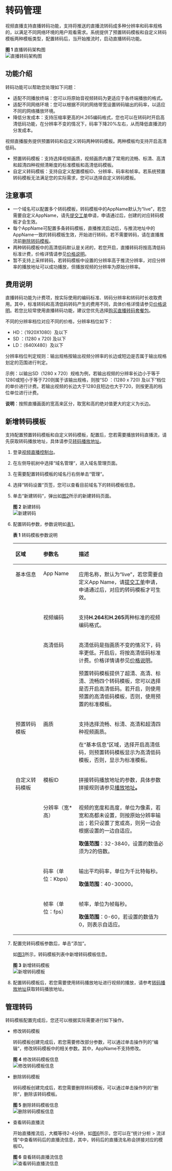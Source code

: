 # 转码管理<a name="live01000802"></a>

视频直播支持直播转码功能，支持将推送的直播流转码成多种分辨率和码率规格的，以满足不同网络环境的用户观看需求。系统提供了预置转码模板和自定义转码模板两种模板类型，配置转码后，当开始推流时，启动直播转码功能。

**图 1**  直播转码架构图<a name="fig225911261547"></a>  
![](figures/直播转码架构图.png "直播转码架构图")

## 功能介绍<a name="section18261316194718"></a>

转码功能可以帮助您处理如下问题：

-   适配不同播放终端：您可以将原始音视频转码为更适应于各终端播放的格式。
-   适配不同网络环境：您可以根据不同的网络带宽设置转码输出的码率，以适应不同的网络播放环境。
-   降低分发成本：支持压缩率更高的H.265编码格式，您也可以在转码时开启高清低码功能，在分辨率不变的情况下，码率下降20%左右，从而降低直播流的分发成本。

视频直播服务提供预置转码和自定义转码两种转码模板。两种模板均支持开启高清低码。

-   预置转码模板：支持选择视频画质，视频画质内置了常用的流畅、标清、高清和超清四种视频清晰度的标准模板和高清低码模板。
-   自定义转码模板：支持自定义配置模板ID、分辨率、码率和帧率。若系统预置转码模板无法满足您的实际需求，您可以选择自定义转码模板。

## 注意事项<a name="section20501184614919"></a>

-   一个域名可以配置多个转码模板，转码模板中的AppName默认为“live”，若您需要自定义AppName，请先[提交工单](https://console.huaweicloud.com/ticket)申请，申请通过后，创建的对应转码模板才会生效。
-   每个AppName可配置多条转码模板，直播推流启动后，与推流地址中的AppName一致的转码模板生效，开始进行转码，若不需要转码，请在直播推流前[删除转码模板](#section7753104920501)。
-   两种转码模板中的高清低码默认是关闭的，若您开启，直播转码将按高清低码标准计费，价格详情请参见[价格说明](https://support.huaweicloud.com/price-live/live040001.html#section2)。
-   暂不支持上采样转码，若转码模板中设置的分辨率高于推流分辨率，对应分辨率的播放地址可以成功播放，但播放视频的分辨率为原始分辨率。

## 费用说明<a name="section1452143515613"></a>

直播转码功能为计费项，按实际使用的编码标准、转码分辨率和转码时长收取费用。其中，标准转码和高清低码转码产生的费用不同，具体价格详情请参见[价格说明](https://support.huaweicloud.com/price-live/live040001.html#section2)。若您比较常使用直播转码功能，建议您优先选择[购买直播转码套餐包](https://account.huaweicloud.com/usercenter/#/buyservice/commonCloud?pkgCode=live)。

不同的分辨率档位对应不同的价格，分辨率档位如下：

-   HD：（1920X1080）及以下
-   SD ：\(1280 x 720\) 及以下
-   LD：（640X480）及以下

分辨率档位判定规则：输出规格按输出视频分辨率的长边或短边是否属于输出规格划定的范围进行判定。

示例：以输出SD（1280 x 720）规格为例，若输出视频的分辨率长边小于等于1280或短小于等于720则属于该输出规格，则按“SD ：\(1280 x 720\) 及以下”档位的单价进行计费。若输出视频的长边大于1280且短边也大于720，则按更高的档位单位进行计费。

**说明**：按照直播画面的宽高来区分，取宽和高的绝对值更大的定义为长边。

## 新增转码模板<a name="section89547717526"></a>

支持配置预置转码模板和自定义转码模板，配置后，您若需要播放转码直播流，请先获取转码播放地址，具体请参见[转码播放地址](拼接播放地址.md#section392313195)。

1.  登录[视频直播控制台](视频直播控制台https://console.huaweicloud.com/live)。
2.  在左侧导航树中选择“域名管理“，进入域名管理页面。
3.  在需要配置转码模板的域名行右侧单击“管理“。
4.  选择“转码设置“页签，您可以查看目前域名下的转码模板信息。
5.  单击“新建转码“，弹出如[图2](#fig85334601411)所示的新建转码页面。

    **图 2**  新建转码<a name="fig85334601411"></a>  
    ![](figures/新建转码.png "新建转码")

6.  配置转码参数，参数说明如[表1](#table103061641153118)。

    **表 1**  转码模板参数说明

    <a name="table103061641153118"></a>
    <table><thead align="left"><tr id="row0305441103117"><th class="cellrowborder" valign="top" width="18.07%" id="mcps1.2.4.1.1"><p id="p193051411310"><a name="p193051411310"></a><a name="p193051411310"></a>区域</p>
    </th>
    <th class="cellrowborder" valign="top" width="23.03%" id="mcps1.2.4.1.2"><p id="p26391125111012"><a name="p26391125111012"></a><a name="p26391125111012"></a>参数名</p>
    </th>
    <th class="cellrowborder" valign="top" width="58.9%" id="mcps1.2.4.1.3"><p id="p18639172517105"><a name="p18639172517105"></a><a name="p18639172517105"></a>描述</p>
    </th>
    </tr>
    </thead>
    <tbody><tr id="row430519418319"><td class="cellrowborder" rowspan="3" valign="top" width="18.07%" headers="mcps1.2.4.1.1 "><p id="p43051341183116"><a name="p43051341183116"></a><a name="p43051341183116"></a>基本信息</p>
    </td>
    <td class="cellrowborder" valign="top" width="23.03%" headers="mcps1.2.4.1.2 "><p id="p930504153119"><a name="p930504153119"></a><a name="p930504153119"></a>App Name</p>
    </td>
    <td class="cellrowborder" valign="top" width="58.9%" headers="mcps1.2.4.1.3 "><p id="p18305144103115"><a name="p18305144103115"></a><a name="p18305144103115"></a>应用名称，默认为“live”，若您需要自定义App Name，请<a href="https://console.huaweicloud.com/ticket" target="_blank" rel="noopener noreferrer">提交工单</a>申请，申请通过后，对应的转码模板才可生效。</p>
    </td>
    </tr>
    <tr id="row1430524143117"><td class="cellrowborder" valign="top" headers="mcps1.2.4.1.1 "><p id="p173051341173111"><a name="p173051341173111"></a><a name="p173051341173111"></a>视频编码</p>
    </td>
    <td class="cellrowborder" valign="top" headers="mcps1.2.4.1.2 "><p id="p1830534173110"><a name="p1830534173110"></a><a name="p1830534173110"></a>支持<strong id="b1030514193116"><a name="b1030514193116"></a><a name="b1030514193116"></a>H.264</strong>和<strong id="b2305194173115"><a name="b2305194173115"></a><a name="b2305194173115"></a>H.265</strong>两种标准的视频编码格式。</p>
    </td>
    </tr>
    <tr id="row163051541163111"><td class="cellrowborder" valign="top" headers="mcps1.2.4.1.1 "><p id="p130514153114"><a name="p130514153114"></a><a name="p130514153114"></a>高清低码</p>
    </td>
    <td class="cellrowborder" valign="top" headers="mcps1.2.4.1.2 "><p id="p6417152163513"><a name="p6417152163513"></a><a name="p6417152163513"></a>高清低码是指画质不变的情况下，码率更低。开启后，将按高清低码标准计费。价格详情请参见<a href="https://support.huaweicloud.com/price-live/live040001.html#section2" target="_blank" rel="noopener noreferrer">价格说明</a>。</p>
    <p id="p1830514413311"><a name="p1830514413311"></a><a name="p1830514413311"></a>预置转码模板提供了超清、高清、标清、流畅四个转码模板，您可以选择是否开启高清低码。若开启，则使用预置的高清低码模板，否则，使用预置的标准模板。</p>
    </td>
    </tr>
    <tr id="row129911283912"><td class="cellrowborder" valign="top" width="18.07%" headers="mcps1.2.4.1.1 "><p id="p1129962183915"><a name="p1129962183915"></a><a name="p1129962183915"></a>预置转码模板</p>
    </td>
    <td class="cellrowborder" valign="top" width="23.03%" headers="mcps1.2.4.1.2 "><p id="p1229912173917"><a name="p1229912173917"></a><a name="p1229912173917"></a>画质</p>
    </td>
    <td class="cellrowborder" valign="top" width="58.9%" headers="mcps1.2.4.1.3 "><p id="p14299121399"><a name="p14299121399"></a><a name="p14299121399"></a>支持选择流畅、标清、高清和超清四种视频画质。</p>
    <p id="p1469181975018"><a name="p1469181975018"></a><a name="p1469181975018"></a>在“基本信息”区域，选择开启高清低码，则预置转码模板显示为高清低码模板，否则，显示为标准模板。</p>
    </td>
    </tr>
    <tr id="row20306194119319"><td class="cellrowborder" rowspan="4" valign="top" width="18.07%" headers="mcps1.2.4.1.1 "><p id="p15305114115313"><a name="p15305114115313"></a><a name="p15305114115313"></a>自定义转码模板</p>
    </td>
    <td class="cellrowborder" valign="top" width="23.03%" headers="mcps1.2.4.1.2 "><p id="p7306124114318"><a name="p7306124114318"></a><a name="p7306124114318"></a>模板ID</p>
    </td>
    <td class="cellrowborder" valign="top" width="58.9%" headers="mcps1.2.4.1.3 "><p id="p2306174133118"><a name="p2306174133118"></a><a name="p2306174133118"></a>拼接转码播放地址的参数，具体参数拼接规则请参见<a href="拼接播放地址.md">播放地址</a><strong id="b41402151359"><a name="b41402151359"></a><a name="b41402151359"></a>。</strong></p>
    </td>
    </tr>
    <tr id="row2306104114315"><td class="cellrowborder" valign="top" headers="mcps1.2.4.1.1 "><p id="p1330614183118"><a name="p1330614183118"></a><a name="p1330614183118"></a>分辨率（宽*高）</p>
    </td>
    <td class="cellrowborder" valign="top" headers="mcps1.2.4.1.2 "><p id="p123067416314"><a name="p123067416314"></a><a name="p123067416314"></a>视频的宽度和高度，单位为像素，若宽和高都未设置，则按原始分辨率输出；若只设置了宽或高，则另一边会根据设置的一边自适应。</p>
    <p id="p1668715814010"><a name="p1668715814010"></a><a name="p1668715814010"></a><strong id="b1554173217545"><a name="b1554173217545"></a><a name="b1554173217545"></a>取值范围</strong>：32-3840，设置的数值必须为2的倍数。</p>
    </td>
    </tr>
    <tr id="row183066412311"><td class="cellrowborder" valign="top" headers="mcps1.2.4.1.1 "><p id="p330613419316"><a name="p330613419316"></a><a name="p330613419316"></a>码率（单位：Kbps）</p>
    </td>
    <td class="cellrowborder" valign="top" headers="mcps1.2.4.1.2 "><p id="p742316818521"><a name="p742316818521"></a><a name="p742316818521"></a>输出平均码率，单位为千比特每秒。</p>
    <p id="p113061041123116"><a name="p113061041123116"></a><a name="p113061041123116"></a><strong id="b862594015416"><a name="b862594015416"></a><a name="b862594015416"></a>取值范围</strong>：40-30000。</p>
    </td>
    </tr>
    <tr id="row193061141103116"><td class="cellrowborder" valign="top" headers="mcps1.2.4.1.1 "><p id="p330614103112"><a name="p330614103112"></a><a name="p330614103112"></a>帧率（单位：fps）</p>
    </td>
    <td class="cellrowborder" valign="top" headers="mcps1.2.4.1.2 "><p id="p1303165204910"><a name="p1303165204910"></a><a name="p1303165204910"></a>帧率，单位为帧每秒。</p>
    <p id="p10306641103113"><a name="p10306641103113"></a><a name="p10306641103113"></a><strong id="b1545923515418"><a name="b1545923515418"></a><a name="b1545923515418"></a>取值范围</strong>：0-60，若设置的数值为0，则表示自适应。</p>
    </td>
    </tr>
    </tbody>
    </table>

7.  配置完转码模板参数后，单击“添加“。

    如[图3](#fig1832599141516)所示，转码模板列表中新增转码模板信息。

    **图 3**  新增转码模板<a name="fig1832599141516"></a>  
    ![](figures/新增转码模板.png "新增转码模板")

8.  配置转码模板后，若您需要使用转码播放地址进行视频的播放，请参考[转码播放地址](拼接播放地址.md#section392313195)获取转码播放地址。

## 管理转码<a name="section7753104920501"></a>

转码模板配置完成后，您还可以根据实际需要进行如下操作。

-   修改转码模板

    转码模板创建完成后，若您需要修改部分参数，可以通过单击操作列的“编辑“，修改转码模板中的相关参数。其中，AppName不支持修改。

    **图 4**  修改转码模板信息<a name="fig1310713121985"></a>  
    ![](figures/修改转码模板信息.png "修改转码模板信息")

-   删除转码模板

    转码模板创建完成后，若您需要删除转码模板，可以通过单击操作列的“删除“，删除该转码模板。

    **图 5**  删除转码模板信息<a name="fig612684517820"></a>  
    ![](figures/删除转码模板信息.png "删除转码模板信息")

-   查看转码直播流

    开始直播推流后，大概等待2-4分钟，如[图6](#fig7871753155714)所示，您可以在“统计分析 \> 流详情“中查看转码后的直播流信息，其中，转码后的直播流名称会拼接对应的模板ID。

    **图 6**  查看转码直播流信息<a name="fig7871753155714"></a>  
    ![](figures/查看转码直播流信息.png "查看转码直播流信息")


